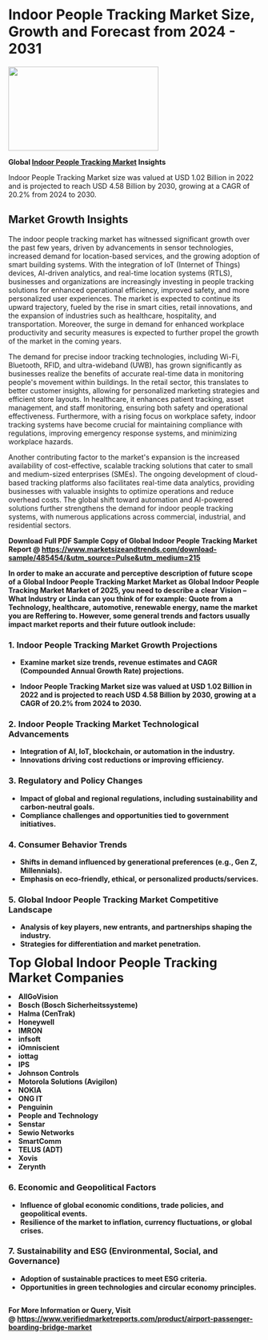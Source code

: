 <H1>Indoor People Tracking Market Size, Growth and Forecast from 2024 - 2031</H1><img class="aligncenter size-medium wp-image-584254" src="https://thirdeyenews.in/wp-content/uploads/2024/09/Global-Market-Research-300x168.jpeg" alt="" width="300" height="168" /><p><strong>Global&nbsp;<a href="https://www.marketsizeandtrends.com/download-sample/485454/&amp;utm_source=Pulse&amp;utm_medium=215">Indoor People Tracking Market</a> Insights</strong></p><p>Indoor People Tracking Market size was valued at USD 1.02 Billion in 2022 and is projected to reach USD 4.58 Billion by 2030, growing at a CAGR of 20.2% from 2024 to 2030.</p><p><h2>Market Growth Insights</h2> <p>The indoor people tracking market has witnessed significant growth over the past few years, driven by advancements in sensor technologies, increased demand for location-based services, and the growing adoption of smart building systems. With the integration of IoT (Internet of Things) devices, AI-driven analytics, and real-time location systems (RTLS), businesses and organizations are increasingly investing in people tracking solutions for enhanced operational efficiency, improved safety, and more personalized user experiences. The market is expected to continue its upward trajectory, fueled by the rise in smart cities, retail innovations, and the expansion of industries such as healthcare, hospitality, and transportation. Moreover, the surge in demand for enhanced workplace productivity and security measures is expected to further propel the growth of the market in the coming years.</p> <p><strong></strong></p> <p>The demand for precise indoor tracking technologies, including Wi-Fi, Bluetooth, RFID, and ultra-wideband (UWB), has grown significantly as businesses realize the benefits of accurate real-time data in monitoring people's movement within buildings. In the retail sector, this translates to better customer insights, allowing for personalized marketing strategies and efficient store layouts. In healthcare, it enhances patient tracking, asset management, and staff monitoring, ensuring both safety and operational effectiveness. Furthermore, with a rising focus on workplace safety, indoor tracking systems have become crucial for maintaining compliance with regulations, improving emergency response systems, and minimizing workplace hazards.</p> <p>Another contributing factor to the market's expansion is the increased availability of cost-effective, scalable tracking solutions that cater to small and medium-sized enterprises (SMEs). The ongoing development of cloud-based tracking platforms also facilitates real-time data analytics, providing businesses with valuable insights to optimize operations and reduce overhead costs. The global shift toward automation and AI-powered solutions further strengthens the demand for indoor people tracking systems, with numerous applications across commercial, industrial, and residential sectors.</p> <p><strong></p><p><span class=""><strong>Download Full PDF Sample Copy of Global Indoor People Tracking Market Report</strong> @ <a href="https://www.marketsizeandtrends.com/download-sample/485454/&amp;utm_source=Pulse&amp;utm_medium=215" target="_blank">https://www.marketsizeandtrends.com/download-sample/485454/&amp;utm_source=Pulse&amp;utm_medium=215</a></span></p><p>In order to make an accurate and perceptive description of future scope of a Global&nbsp;Indoor People Tracking Market Market as Global&nbsp;Indoor People Tracking Market Market of 2025, you need to describe a clear Vision &ndash; What Industry or Linda can you think of for example: Quote from a Technology, healthcare, automotive, renewable energy, name the market you are Reffering to. However, some general trends and factors usually impact market reports and their future outlook include:</p><h3>1.&nbsp;<strong>Indoor People Tracking Market Growth Projections</strong></h3><ul><li>Examine market size trends, revenue estimates and CAGR (Compounded Annual Growth Rate) projections.</li><li><p>Indoor People Tracking Market size was valued at USD 1.02 Billion in 2022 and is projected to reach USD 4.58 Billion by 2030, growing at a CAGR of 20.2% from 2024 to 2030.</p></li></ul><h3>2.&nbsp;<strong>Indoor People Tracking Market Technological Advancements</strong></h3><ul><li>Integration of AI, IoT, blockchain, or automation in the industry.</li><li>Innovations driving cost reductions or improving efficiency.</li></ul><h3>3.&nbsp;<strong>Regulatory and Policy Changes</strong></h3><ul><li>Impact of global and regional regulations, including sustainability and carbon-neutral goals.</li><li>Compliance challenges and opportunities tied to government initiatives.</li></ul><h3>4.&nbsp;<strong>Consumer Behavior Trends</strong></h3><ul><li>Shifts in demand influenced by generational preferences (e.g., Gen Z, Millennials).</li><li>Emphasis on eco-friendly, ethical, or personalized products/services.</li></ul><h3>5.&nbsp;<strong>Global Indoor People Tracking Market Competitive Landscape</strong></h3><ul><li>Analysis of key players, new entrants, and partnerships shaping the industry.</li><li>Strategies for differentiation and market penetration.</li></ul><p data-pm-slice="1 1 []"><span style="color: inherit; font-family: inherit; font-size: 25px;">Top Global Indoor People Tracking Market Companies</span></p><div class="" data-test-id=""><p><li>AllGoVision</li><li> Bosch (Bosch Sicherheitssysteme)</li><li> Halma (CenTrak)</li><li> Honeywell</li><li> IMRON</li><li> infsoft</li><li> iOmniscient</li><li> iottag</li><li> IPS</li><li> Johnson Controls</li><li> Motorola Solutions (Avigilon)</li><li> NOKIA</li><li> ONG IT</li><li> Penguinin</li><li> People and Technology</li><li> Senstar</li><li> Sewio Networks</li><li> SmartComm</li><li> TELUS (ADT)</li><li> Xovis</li><li> Zerynth</li></p></div><h3>6.&nbsp;<strong>Economic and Geopolitical Factors</strong></h3><ul><li>Influence of global economic conditions, trade policies, and geopolitical events.</li><li>Resilience of the market to inflation, currency fluctuations, or global crises.</li></ul><h3>7.&nbsp;<strong>Sustainability and ESG (Environmental, Social, and Governance)</strong></h3><ul><li>Adoption of sustainable practices to meet ESG criteria.</li><li>Opportunities in green technologies and circular economy principles.</li></ul><h2><strong style="font-size: 14px;">For More Information or Query, Visit @&nbsp;</strong><a style="background-color: #ffffff; font-size: 14px;" href="https://www.marketsizeandtrends.com/report/indoor-people-tracking-market/" target="_blank">https://www.verifiedmarketreports.com/product/airport-passenger-boarding-bridge-market</a></h2>
